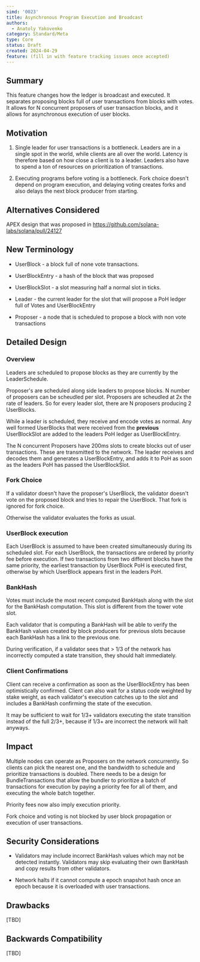 ```yaml
---
simd: '0023'
title: Asynchronous Program Execution and Broadcast
authors:
  - Anatoly Yakovenko
category: Standard/Meta
type: Core
status: Draft
created: 2024-04-29
feature: (fill in with feature tracking issues once accepted)
---
```


## Summary

This feature changes how the ledger is broadcast and executed. It
separates proposing blocks full of user transactions from blocks
with votes.  It allows for N concurrent proposers of user transaction
blocks, and it allows for asynchronous execution of user blocks.

## Motivation

1. Single leader for user transactions is a bottleneck.  Leaders
are in a single spot in the world, while clients are all over the
world. Latency is therefore based on how close a client is to a
leader.  Leaders also have to spend a ton of resources on prioritization
of transactions.

2. Executing programs before voting is a bottleneck. Fork choice
doesn't depend on program execution, and delaying voting creates
forks and also delays the next block producer from starting.

## Alternatives Considered

APEX design that was proposed in https://github.com/solana-labs/solana/pull/24127

## New Terminology

* UserBlock - a block full of none vote transactions.

* UserBlockEntry - a hash of the block that was proposed

* UserBlockSlot - a slot measuring half a normal slot in ticks.

* Leader - the current leader for the slot that will propose a PoH
ledger full of Votes and UserBlockEntry

* Proposer - a node that is scheduled to propose a block with non
vote transactions

## Detailed Design

### Overview
Leaders are scheduled to propose blocks as they are currently by
the LeaderSchedule.

Proposer's are scheduled along side leaders to propose blocks. N
number of proposers can be scheudled per slot.  Proposers are
scheudled at 2x the rate of leaders.  So for every leader slot,
there are N proposers producing 2 UserBlocks.

While a leader is scheduled, they receive and encode votes as normal.
Any well formed UserBlocks that were received from the **previous**
UserBlockSlot are added to the leaders PoH ledger as UserBlockEntry.

The N concurrent Proposers have 200ms slots to create blocks out
of user transactions. These are transmitted to the network.  The
leader receives and decodes them and generates a UserBlockEntry,
and adds it to PoH as soon as the leaders PoH has passed the
UserBlockSlot.

### Fork Choice

If a validator doesn't have the proposer's UserBlock, the validator
doesn't vote on the proposed block and tries to repair the UserBlock.
That fork is ignored for fork choice.

Otherwise the validator evaluates the forks as usual. 

### UserBlock execution

Each UserBlock is assumed to have been created simultaneously
during its scheduled slot.  For each UserBlock, the transactions
are ordered by priority fee before execution. If two transactions
from two different blocks have the same priority, the earliest
transaction by UserBlock PoH is executed first, otherwise by which
UserBlock appears first in the leaders PoH.

### BankHash

Votes must include the most recent computed BankHash along with the
slot for the BankHash computation.  This slot is different
from the tower vote slot.

Each validator that is computing a BankHash will be able to verify
the BankHash values created by block producers for previous slots
because each BankHash has a link to the previous one.

During verification, if a validator sees that > 1/3 of the network
has incorrectly computed a state transition, they should halt
immediately.

### Client Confirmations

Client can receive a confirmation as soon as the UserBlockEntry has
been optimistically confirmed. Client can also wait for a status
code weighted by stake weight, as each validator's execution catches
up to the slot and includes a BankHash confirming the state of the
execution.

It may be sufficient to wait for 1/3+ validators executing the state
transition instead of the full 2/3+, because if 1/3+ are incorrect
the network will halt anyways.

## Impact

Multiple nodes can operate as Proposers on the network concurrently.
So clients can pick the nearest one, and the bandwidth to schedule
and prioritize transactions is doubled.  There needs to be a design
for BundleTransactions that allow the bundler to prioritize a batch
of transactions for execution by paying a priority fee for all of
them, and executing the whole batch together.

Priority fees now also imply execution priority.

Fork choice and voting is not blocked by user block propagation or
execution of user transactions.

## Security Considerations

* Validators may include incorrect BankHash values which may not
be detected instantly. Validators may skip evaluating their own
BankHash and copy results from other validators.

* Network halts if it cannot compute a epoch snapshot hash once an
epoch because it is overloaded with user transactions.

## Drawbacks

[TBD]

## Backwards Compatibility

[TBD]
